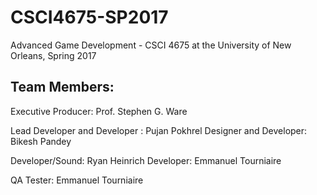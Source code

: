 # CSCI4675-SP2017
Advanced Game Development - CSCI 4675 at the University of New Orleans, Spring 2017

## Team Members:
Executive Producer: Prof. Stephen G. Ware

Lead Developer and Developer : Pujan Pokhrel
Designer and Developer: Bikesh Pandey

Developer/Sound: Ryan Heinrich
Developer: Emmanuel Tourniaire

QA Tester: Emmanuel Tourniaire